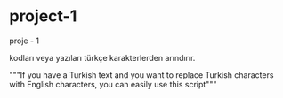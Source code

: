 # project-1
proje - 1

kodları veya yazıları türkçe karakterlerden arındırır.

"""If you have a Turkish text and you want to replace Turkish characters with English characters, you can easily use this script"""
